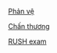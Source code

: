
[Phản vệ](../100%20Reference%20notes/Ph%E1%BA%A3n%20v%E1%BB%87.md)

[Chấn thương](../100%20Reference%20notes/MOC%20CH%E1%BA%A4N%20TH%C6%AF%C6%A0NG.md)

[RUSH exam](../RUSH%20exam.md)

